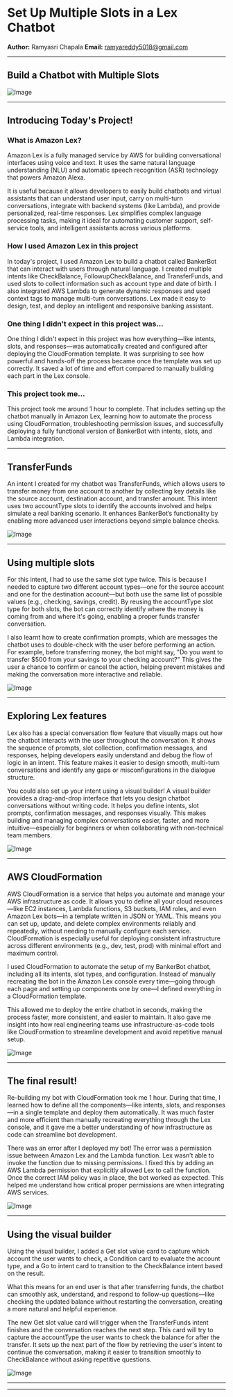 

# Set Up Multiple Slots in a Lex Chatbot


**Author:** Ramyasri Chapala 
**Email:** ramyareddy5018@gmail.com

---

## Build a Chatbot with Multiple Slots

![Image](http://learn.nextwork.org/daring_cyan_noble_chicken/uploads/aws-ai-lex5_67890123)

---

## Introducing Today's Project!

### What is Amazon Lex?

Amazon Lex is a fully managed service by AWS for building conversational interfaces using voice and text. It uses the same natural language understanding (NLU) and automatic speech recognition (ASR) technology that powers Amazon Alexa.

It is useful because it allows developers to easily build chatbots and virtual assistants that can understand user input, carry on multi-turn conversations, integrate with backend systems (like Lambda), and provide personalized, real-time responses. Lex simplifies complex language processing tasks, making it ideal for automating customer support, self-service tools, and intelligent assistants across various platforms.

### How I used Amazon Lex in this project

In today's project, I used Amazon Lex to build a chatbot called BankerBot that can interact with users through natural language. I created multiple intents like CheckBalance, FollowupCheckBalance, and TransferFunds, and used slots to collect information such as account type and date of birth. I also integrated AWS Lambda to generate dynamic responses and used context tags to manage multi-turn conversations. Lex made it easy to design, test, and deploy an intelligent and responsive banking assistant.

### One thing I didn't expect in this project was...

One thing I didn't expect in this project was how everything—like intents, slots, and responses—was automatically created and configured after deploying the CloudFormation template. It was surprising to see how powerful and hands-off the process became once the template was set up correctly. It saved a lot of time and effort compared to manually building each part in the Lex console.

### This project took me...

This project took me around 1 hour to complete. That includes setting up the chatbot manually in Amazon Lex, learning how to automate the process using CloudFormation, troubleshooting permission issues, and successfully deploying a fully functional version of BankerBot with intents, slots, and Lambda integration.

---

## TransferFunds

An intent I created for my chatbot was TransferFunds, which allows users to transfer money from one account to another by collecting key details like the source account, destination account, and transfer amount. This intent uses two accountType slots to identify the accounts involved and helps simulate a real banking scenario. It enhances BankerBot’s functionality by enabling more advanced user interactions beyond simple balance checks.

![Image](http://learn.nextwork.org/daring_cyan_noble_chicken/uploads/aws-ai-lex5_67890123)

---

## Using multiple slots

For this intent, I had to use the same slot type twice. This is because I needed to capture two different account types—one for the source account and one for the destination account—but both use the same list of possible values (e.g., checking, savings, credit). By reusing the accountType slot type for both slots, the bot can correctly identify where the money is coming from and where it's going, enabling a proper funds transfer conversation.

I also learnt how to create confirmation prompts, which are messages the chatbot uses to double-check with the user before performing an action. For example, before transferring money, the bot might say, "Do you want to transfer $500 from your savings to your checking account?" This gives the user a chance to confirm or cancel the action, helping prevent mistakes and making the conversation more interactive and reliable.

![Image](http://learn.nextwork.org/daring_cyan_noble_chicken/uploads/aws-ai-lex5_97dc2351)

---

## Exploring Lex features

Lex also has a special conversation flow feature that visually maps out how the chatbot interacts with the user throughout the conversation. It shows the sequence of prompts, slot collection, confirmation messages, and responses, helping developers easily understand and debug the flow of logic in an intent. This feature makes it easier to design smooth, multi-turn conversations and identify any gaps or misconfigurations in the dialogue structure.



You could also set up your intent using a visual builder! A visual builder provides a drag-and-drop interface that lets you design chatbot conversations without writing code. It helps you define intents, slot prompts, confirmation messages, and responses visually. This makes building and managing complex conversations easier, faster, and more intuitive—especially for beginners or when collaborating with non-technical team members.

![Image](http://learn.nextwork.org/daring_cyan_noble_chicken/uploads/aws-ai-lex5_12345678)

---

## AWS CloudFormation

AWS CloudFormation is a service that helps you automate and manage your AWS infrastructure as code. It allows you to define all your cloud resources—like EC2 instances, Lambda functions, S3 buckets, IAM roles, and even Amazon Lex bots—in a template written in JSON or YAML.
This means you can set up, update, and delete complex environments reliably and repeatedly, without needing to manually configure each service. CloudFormation is especially useful for deploying consistent infrastructure across different environments (e.g., dev, test, prod) with minimal effort and maximum control.

I used CloudFormation to automate the setup of my BankerBot chatbot, including all its intents, slot types, and configuration. Instead of manually recreating the bot in the Amazon Lex console every time—going through each page and setting up components one by one—I defined everything in a CloudFormation template.

This allowed me to deploy the entire chatbot in seconds, making the process faster, more consistent, and easier to maintain. It also gave me insight into how real engineering teams use infrastructure-as-code tools like CloudFormation to streamline development and avoid repetitive manual setup.

![Image](http://learn.nextwork.org/daring_cyan_noble_chicken/uploads/aws-ai-lex5_c4fc89af)

---

## The final result!

Re-building my bot with CloudFormation took me 1 hour. During that time, I learned how to define all the components—like intents, slots, and responses—in a single template and deploy them automatically. It was much faster and more efficient than manually recreating everything through the Lex console, and it gave me a better understanding of how infrastructure as code can streamline bot development.

There was an error after I deployed my bot! The error was a permission issue between Amazon Lex and the Lambda function. Lex wasn’t able to invoke the function due to missing permissions.
I fixed this by adding an AWS Lambda permission that explicitly allowed Lex to call the function. Once the correct IAM policy was in place, the bot worked as expected. This helped me understand how critical proper permissions are when integrating AWS services.

![Image](http://learn.nextwork.org/daring_cyan_noble_chicken/uploads/aws-ai-lex5_505be5b8)

---

## Using the visual builder

Using the visual builder, I added a Get slot value card to capture which account the user wants to check, a Condition card to evaluate the account type, and a Go to intent card to transition to the CheckBalance intent based on the result.

What this means for an end user is that after transferring funds, the chatbot can smoothly ask, understand, and respond to follow-up questions—like checking the updated balance without restarting the conversation, creating a more natural and helpful experience.

The new Get slot value card will trigger when the TransferFunds intent finishes and the conversation reaches the next step. This card will try to capture the accountType the user wants to check the balance for after the transfer. It sets up the next part of the flow by retrieving the user's intent to continue the conversation, making it easier to transition smoothly to CheckBalance without asking repetitive questions.

![Image](http://learn.nextwork.org/daring_cyan_noble_chicken/uploads/aws-ai-lex5_9cac15cd4)

---

---
